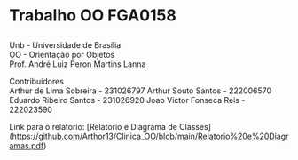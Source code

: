 # <p> Trabalho OO FGA0158</p>
Unb - Universidade de Brasília<br>
OO - Orientação por Objetos<br>
Prof. André Luiz Peron Martins Lanna


Contribuidores<br>
Arthur de Lima Sobreira - 231026797
Arthur Souto Santos - 222006570 
Eduardo Ribeiro Santos - 231026920 
Joao Victor Fonseca Reis - 222023590 

Link para o relatorio: [Relatorio e Diagrama de Classes] (https://github.com/Arthor13/Clinica_OO/blob/main/Relatorio%20e%20Diagramas.pdf)
